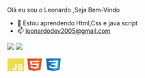 Olá eu sou o Leonardo ,Seja Bem-Vindo



- 🌱 Estou aprendendo Html,Css e java script
- 📫 leonardodev2005@gmail.com
<div>
  <img height="180em" src="https://github-readme-stats.vercel.app/api?username=leonardoemanuel&show_icons=true&theme=dark">
  <img height="180em" src="https://github-readme-stats.vercel.app/api/top-langs/?username=leonardoemanuel&show_icons=true&theme=dark"
</div/>
<div style="display: inline_block"><br>
  <img align="center" alt="Rafa-Js" height="30" width="40" src="https://raw.githubusercontent.com/devicons/devicon/master/icons/javascript/javascript-plain.svg">
  <img align="center" alt="Rafa-HTML" height="30" width="40" src="https://raw.githubusercontent.com/devicons/devicon/master/icons/html5/html5-original.svg">
  <img align="center" alt="Rafa-CSS" height="30" width="40" src="https://raw.githubusercontent.com/devicons/devicon/master/icons/css3/css3-original.svg">
</div>
